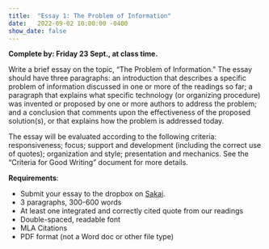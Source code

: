 ```yaml
---
title:  "Essay 1: The Problem of Information"
date:   2022-09-02 10:00:00 -0400
show_date: false
---
```

**Complete by: Friday 23 Sept., at class time.**

Write a brief essay on the topic, “The Problem of Information.” The essay should have three paragraphs: an introduction that describes a specific problem of information discussed in one or more of the readings so far; a paragraph that explains what specific technology (or organizing procedure) was invented or proposed by one or more authors to address the problem; and a conclusion that comments upon the effectiveness of the proposed solution(s), or that explains how the problem is addressed today.

The essay will be evaluated according to the following criteria: responsiveness; focus; support and development (including the correct use of quotes); organization and style; presentation and mechanics. See the “Criteria for Good Writing” document for more details.

**Requirements**:

- Submit your essay to the dropbox on [Sakai](//sakai.washjeff.edu).
- 3 paragraphs, 300-600 words
- At least one integrated and correctly cited quote from our readings
- Double-spaced, readable font
- MLA Citations
- PDF format (not a Word doc or other file type)
